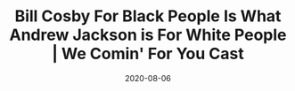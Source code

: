 ---
title: "Bill Cosby For Black People Is What Andrew Jackson is For White People | We Comin' For You  Cast"
date: 2020-08-06
description: "Bill Cosby For Black People Is What Andrew Jackson is For White People | We Comin' For You  Cast"
longDescription: >-
    Akbar X joins the We Are Comin' For You Wrestling podcast and discuss why he thinks some black lives shouldn't matter, his 4 point platform to saving wrestling for black people, Naomi vs Booker T, and why for black people Bill Cosby is how white people look at Andrew Jackson
duration: "0:12:12"
youtubeId: "Cv-sLYzMdK8"

image: "/uploads/thumbnails/Cv-sLYzMdK8.jpg"
tags: ["wrestling"]
draft: false
---